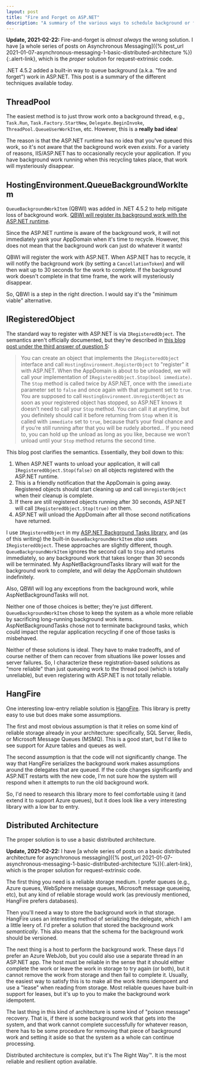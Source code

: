 ```yaml
---
layout: post
title: "Fire and Forget on ASP.NET"
description: "A summary of the various ways to schedule background or fire-and-forget tasks on ASP.NET."
---
```


<div class="alert alert-info" markdown="1">
<i class="fa fa-hand-o-right fa-2x pull-left"></i>

**Update, 2021-02-22:** Fire-and-forget is *almost always* the wrong solution. I have [a whole series of posts on Asynchronous Messaging]({% post_url 2021-01-07-asynchronous-messaging-1-basic-distributed-architecture %}){:.alert-link}, which is the *proper* solution for request-extrinsic code.
</div>

.NET 4.5.2 added a built-in way to queue background (a.k.a. "fire and forget") work in ASP.NET. This post is a summary of the different techniques available today.

## ThreadPool

The easiest method is to just throw work onto a background thread, e.g., `Task.Run`, `Task.Factory.StartNew`, `Delegate.BeginInvoke`, `ThreadPool.QueueUserWorkItem`, etc. However, this is a **really bad idea**!

The reason is that the ASP.NET runtime has no idea that you've queued this work, so it's not aware that the background work even _exists_. For a variety of reasons, IIS/ASP.NET has to occasionally recycle your application. If you have background work running when this recycling takes place, that work will mysteriously disappear.

## HostingEnvironment.QueueBackgroundWorkItem

`QueueBackgroundWorkItem` (QBWI) was added in .NET 4.5.2 to help mitigate loss of background work. [QBWI will register its background work with the ASP.NET runtime](https://devblogs.microsoft.com/aspnet/queuebackgroundworkitem-to-reliably-schedule-and-run-background-processes-in-asp-net/?WT.mc_id=DT-MVP-5000058).

Since the ASP.NET runtime is aware of the background work, it will not immediately yank your AppDomain when it's time to recycle. However, this does not mean that the background work can just do whatever it wants!

QBWI will register the work with ASP.NET. When ASP.NET has to recycle, it will notify the background work (by setting a `CancellationToken`) and will then wait up to 30 seconds for the work to complete. If the background work doesn't complete in that time frame, the work will mysteriously disappear.

So, QBWI is a step in the right direction. I would say it's the "minimum viable" alternative.

## IRegisteredObject

The standard way to register with ASP.NET is via `IRegisteredObject`. The semantics aren't officially documented, but they're described in [this blog post under the third answer of question 5](https://docs.microsoft.com/en-us/archive/blogs/tmarq/performing-asynchronous-work-or-tasks-in-asp-net-applications?WT.mc_id=DT-MVP-5000058):

> You can create an object that implements the `IRegisteredObject` interface and call `HostingEnvironment.RegisterObject` to "register" it with ASP.NET.  When the AppDomain is about to be unloaded, we will call your implementation of `IRegisteredObject.Stop(bool immediate)`.  The `Stop` method is called twice by ASP.NET, once with the `immediate` parameter set to `false` and once again with that argument set to `true`.  You are supposed to call `HostingEnvironment.UnregisterObject` as soon as your registered object has stopped, so ASP.NET knows it doesn’t need to call your `Stop` method.  You can call it at anytime, but you definitely should call it before returning from `Stop` when it is called with `immediate` set to `true`, because that’s your final chance and if you’re still running after that you will be rudely aborted...  If you need to, you can hold up the unload as long as you like, because we won’t unload until your `Stop` method returns the second time.

This blog post clarifies the semantics. Essentially, they boil down to this:

1. When ASP.NET wants to unload your application, it will call `IRegisteredObject.Stop(false)` on all objects registered with the ASP.NET runtime.
2. This is a friendly notification that the AppDomain is going away. Registered objects should start cleaning up and call `UnregisterObject` when their cleanup is complete.
3. If there are still registered objects running after 30 seconds, ASP.NET will call `IRegisteredObject.Stop(true)` on them.
4. ASP.NET will unload the AppDomain after all those second notifications have returned.

I use `IRegisteredObject` in my [ASP.NET Background Tasks library](https://github.com/StephenCleary/AspNetBackgroundTasks), and (as of this writing) the built-in `QueueBackgroundWorkItem` _also_ uses `IRegisteredObject`. These approaches are slightly different, though. `QueueBackgroundWorkItem` ignores the second call to `Stop` and returns immediately, so any background work that takes longer than 30 seconds will be terminated. My AspNetBackgroundTasks library will wait for the background work to complete, and will delay the AppDomain shutdown indefinitely.

Also, QBWI will log any exceptions from the background work, while AspNetBackgroundTasks will not.

Neither one of those choices is better; they're just different. `QueueBackgroundWorkItem` chose to keep the system as a whole more reliable by sacrificing long-running background work items. AspNetBackgroundTasks chose not to terminate background tasks, which could impact the regular application recycling if one of those tasks is misbehaved.

Neither of these solutions is ideal. They have to make tradeoffs, and of course neither of them can recover from situations like power losses and server failures. So, I characterize these registration-based solutions as "more reliable" than just queueing work to the thread pool (which is totally unreliable), but even registering with ASP.NET is not totally reliable.

## HangFire

One interesting low-entry reliable solution is [HangFire](http://hangfire.io/). This library is pretty easy to use but does make some assumptions.

The first and most obvious assumption is that it relies on some kind of reliable storage already in your architecture: specifically, SQL Server, Redis, or Microsoft Message Queues (MSMQ). This is a good start, but I'd like to see support for Azure tables and queues as well.

The second assumption is that the code will not significantly change. The way that HangFire serializes the background work makes assumptions around the delegates that are queued. If the code changes significantly and ASP.NET restarts with the new code, I'm not sure how the system will respond when it attempts to run the old background work.

So, I'd need to research this library more to feel comfortable using it (and extend it to support Azure queues), but it does look like a very interesting library with a low bar to entry.

## Distributed Architecture

The proper solution is to use a basic distributed architecture.

<div class="alert alert-info" markdown="1">
<i class="fa fa-hand-o-right fa-2x pull-left"></i>

**Update, 2021-02-22:** I have [a whole series of posts on a basic distributed architecture for asynchronous messaging]({% post_url 2021-01-07-asynchronous-messaging-1-basic-distributed-architecture %}){:.alert-link}, which is the proper solution for request-extrinsic code.
</div>

The first thing you need is a reliable storage medium. I prefer queues (e.g., Azure queues, WebSphere message queues, Microsoft message queueing, etc), but any kind of reliable storage would work (as previously mentioned, HangFire prefers databases).

Then you'll need a way to store the background work in that storage. HangFire uses an interesting method of serializing the delegate, which I am a little leery of. I'd prefer a solution that stored the background work _semantically_. This also means that the schema for the background work should be versioned.

The next thing is a host to perform the background work. These days I'd prefer an Azure WebJob, but you could also use a separate thread in an ASP.NET app. The host must be reliable in the sense that it should either complete the work or leave the work in storage to try again (or both), but it cannot remove the work from storage and then fail to complete it. Usually, the easiest way to satisfy this is to make all the work items idempoent and use a "lease" when reading from storage. Most reliable queues have built-in support for leases, but it's up to you to make the background work idempotent.

The last thing in this kind of architecture is some kind of "poison message" recovery. That is, if there is some background work that gets into the system, and that work cannot complete successfully for whatever reason, there has to be some procedure for removing that piece of background work and setting it aside so that the system as a whole can continue processing.

Distributed architecture is complex, but it's The Right Way&trade;. It is the most reliable and resilient option available.